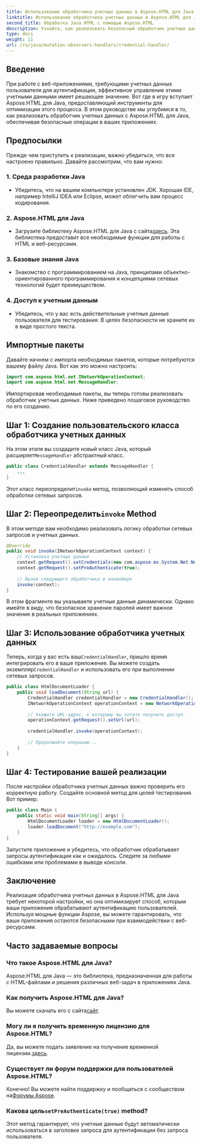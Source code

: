 ```yaml
---
title: Использование обработчика учетных данных в Aspose.HTML для Java
linktitle: Использование обработчика учетных данных в Aspose.HTML для Java
second_title: Обработка Java HTML с помощью Aspose.HTML
description: Узнайте, как реализовать безопасный обработчик учетных данных с помощью Aspose.HTML для Java для эффективного управления аутентификацией пользователей.
type: docs
weight: 11
url: /ru/java/mutation-observers-handlers/credential-handler/
---
```

## Введение
При работе с веб-приложениями, требующими учетных данных пользователя для аутентификации, эффективное управление этими учетными данными имеет решающее значение. Вот где в игру вступает Aspose.HTML для Java, предоставляющий инструменты для оптимизации этого процесса. В этом руководстве мы углубимся в то, как реализовать обработчик учетных данных с Aspose.HTML для Java, обеспечивая безопасные операции в ваших приложениях.
## Предпосылки
Прежде чем приступить к реализации, важно убедиться, что все настроено правильно. Давайте рассмотрим, что вам нужно:
### 1. Среда разработки Java
- Убедитесь, что на вашем компьютере установлен JDK. Хорошая IDE, например IntelliJ IDEA или Eclipse, может облегчить вам процесс кодирования.
### 2. Aspose.HTML для Java
-  Загрузите библиотеку Aspose.HTML для Java с сайта[здесь](https://releases.aspose.com/html/java/). Эта библиотека предоставит все необходимые функции для работы с HTML и веб-ресурсами.
### 3. Базовые знания Java
- Знакомство с программированием на Java, принципами объектно-ориентированного программирования и концепциями сетевых технологий будет преимуществом.
### 4. Доступ к учетным данным
- Убедитесь, что у вас есть действительные учетные данные пользователя для тестирования. В целях безопасности не храните их в виде простого текста.
## Импортные пакеты
Давайте начнем с импорта необходимых пакетов, которые потребуются вашему файлу Java. Вот как это можно настроить:
```java
import com.aspose.html.net.INetworkOperationContext;
import com.aspose.html.net.MessageHandler;
```
Импортировав необходимые пакеты, вы теперь готовы реализовать обработчик учетных данных. Ниже приведено пошаговое руководство по его созданию.
## Шаг 1: Создание пользовательского класса обработчика учетных данных
 На этом этапе вы создадите новый класс Java, который расширяет`MessageHandler` абстрактный класс.
```java
public class CredentialHandler extends MessageHandler {
    ...
}
```
 Этот класс переопределит`invoke` метод, позволяющий изменять способ обработки сетевых запросов.
##  Шаг 2: Переопределить`invoke` Method
В этом методе вам необходимо реализовать логику обработки сетевых запросов и учетных данных.
```java
@Override
public void invoke(INetworkOperationContext context) {
    // Установка учетных данных
    context.getRequest().setCredentials(new com.aspose.ms.System.Net.NetworkCredential("username", "securelystoredpassword"));
    context.getRequest().setPreAuthenticate(true);
    
    // Вызов следующего обработчика в конвейере
    invoke(context);
}
```
В этом фрагменте вы указываете учетные данные динамически. Однако имейте в виду, что безопасное хранение паролей имеет важное значение в реальных приложениях.
## Шаг 3: Использование обработчика учетных данных
Теперь, когда у вас есть ваш`CredentialHandler`, пришло время интегрировать его в ваше приложение.
 Вы можете создать экземпляр`CredentialHandler` и использовать его при выполнении сетевых запросов.
```java
public class HtmlDocumentLoader {
    public void loadDocument(String url) {
        CredentialHandler credentialHandler = new CredentialHandler();
        INetworkOperationContext operationContext = new NetworkOperationContext();
        
        // Укажите URL-адрес, к которому вы хотите получить доступ.
        operationContext.getRequest().setUrl(url);
        
        credentialHandler.invoke(operationContext);
    
        // Продолжайте операцию...
    }
}
```
## Шаг 4: Тестирование вашей реализации
После настройки обработчика учетных данных важно проверить его корректную работу.
Создайте основной метод для целей тестирования. Вот пример:
```java
public class Main {
    public static void main(String[] args) {
        HtmlDocumentLoader loader = new HtmlDocumentLoader();
        loader.loadDocument("http://example.com");
    }
}
```
Запустите приложение и убедитесь, что обработчик обрабатывает запросы аутентификации как и ожидалось. Следите за любыми ошибками или проблемами в выводе консоли.
## Заключение
Реализация обработчика учетных данных в Aspose.HTML для Java требует некоторой настройки, но она оптимизирует способ, которым ваши приложения обрабатывают аутентификацию пользователей. Используя мощные функции Aspose, вы можете гарантировать, что ваши приложения остаются безопасными при взаимодействии с веб-ресурсами.

## Часто задаваемые вопросы
### Что такое Aspose.HTML для Java?  
Aspose.HTML для Java — это библиотека, предназначенная для работы с HTML-файлами и решения различных веб-задач в приложениях Java.
### Как получить Aspose.HTML для Java?  
 Вы можете скачать его с сайта[сайт](https://releases.aspose.com/html/java/).
### Могу ли я получить временную лицензию для Aspose.HTML?  
 Да, вы можете подать заявление на получение временной лицензии.[здесь](https://purchase.aspose.com/temporary-license/).
### Существует ли форум поддержки для пользователей Aspose.HTML?  
 Конечно! Вы можете найти поддержку и пообщаться с сообществом на[Форумы Aspose](https://forum.aspose.com/c/html/29).
###  Какова цель`setPreAuthenticate(true)` method?  
Этот метод гарантирует, что учетные данные будут автоматически использоваться в заголовке запроса для аутентификации без запроса пользователя.